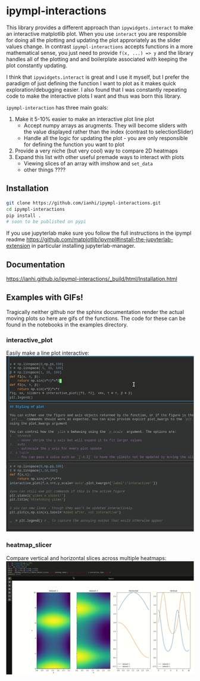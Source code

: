 # ipympl-interactions

This library provides a different approach than `ipywidgets.interact` to make an interactive matplotlib plot. When you use `interact` you are responsible for doing all the plotting and updating the plot approriately as the slider values change. In contrast `ipympl-interactions` accepts functions in a more mathematical sense, you just need to provide `f(x, ...) => y` and the library handles all of the plotting and and boilerplate associated with keeping the plot constantly updating.

I think that `ipywidgets.interact` is great and I use it myself, but I prefer the paradigm of just defining the function I want to plot as it makes quick exploration/debugging easier. I also found that I was constantly repeating code to make the interactive plots I want and thus was born this library.


`ipympl-interaction` has three main goals:
1. Make it 5-10% easier to make an interactive plot line plot
    - Accept numpy arrays as arugments. They will become sliders with the value displayed rather than the index (contrast to selectionSlider)
    - Handle all the logic for updating the plot - you are only responsible for defining the function you want to plot
2. Provide a very niche (but very cool) way to compare 2D heatmaps
3. Expand this list with other useful premade ways to interact with plots
    - Viewing slices of an array with imshow and `set_data`
    - other things ????

## Installation
```bash
git clone https://github.com/ianhi/ipympl-interactions.git
cd ipympl-interactions
pip install .
# soon to be published on pypi
```
If you use jupyterlab make sure you follow the full instructions in the ipympl readme https://github.com/matplotlib/ipympl#install-the-jupyterlab-extension in particular installing jupyterlab-manager.


## Documentation
https://ianhi.github.io/ipympl-interactions/_build/html/Installation.html

## Examples with GIFs!
Tragically neither github nor the sphinx documentation render the actual moving plots so here are gifs of the functions. The code for these can be found in the notebooks in the examples directory.


### interactive_plot
Easily make a line plot interactive:
![](docs/images/interactive-plot.gif)


### heatmap_slicer
Compare vertical and horizontal slices across multiple heatmaps:
![](docs/images/heatmap_slicer.gif)
